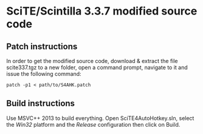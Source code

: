 SciTE/Scintilla 3.3.7 modified source code
==========================================

Patch instructions
------------------

In order to get the modified source code, download & extract the file scite337.tgz to a new folder, open a command prompt, navigate to it and issue the following command:

    patch -p1 < path/to/S4AHK.patch

Build instructions
------------------

Use MSVC++ 2013 to build everything. Open SciTE4AutoHotkey.sln, select the *Win32* platform and the *Release* configuration then click on Build.
